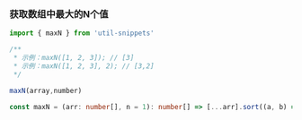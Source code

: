 ### 获取数组中最大的N个值


<template>
    <b>使用</b>
</template>

```ts
import { maxN } from 'util-snippets'

/**
 * 示例：maxN([1, 2, 3]); // [3]
 * 示例：maxN([1, 2, 3], 2); // [3,2]
 */

maxN(array,number)
```

<template>
    <b>代码</b>
</template>

```ts
const maxN = (arr: number[], n = 1): number[] => [...arr].sort((a, b) => b - a).slice(0, n);
```


<style>
    b {
        color: #3eaf7c;
    }
</style>

